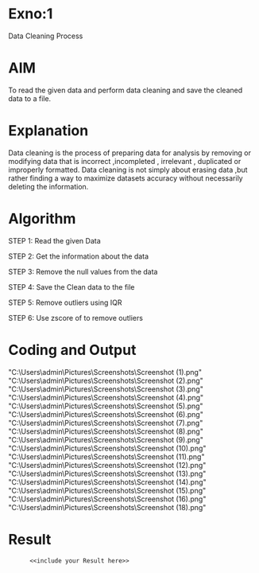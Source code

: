 # Exno:1
Data Cleaning Process

# AIM
To read the given data and perform data cleaning and save the cleaned data to a file.

# Explanation
Data cleaning is the process of preparing data for analysis by removing or modifying data that is incorrect ,incompleted , irrelevant , duplicated or improperly formatted. Data cleaning is not simply about erasing data ,but rather finding a way to maximize datasets accuracy without necessarily deleting the information.

# Algorithm
STEP 1: Read the given Data

STEP 2: Get the information about the data

STEP 3: Remove the null values from the data

STEP 4: Save the Clean data to the file

STEP 5: Remove outliers using IQR

STEP 6: Use zscore of to remove outliers

# Coding and Output
 "C:\Users\admin\Pictures\Screenshots\Screenshot (1).png"
 "C:\Users\admin\Pictures\Screenshots\Screenshot (2).png"
 "C:\Users\admin\Pictures\Screenshots\Screenshot (3).png"
 "C:\Users\admin\Pictures\Screenshots\Screenshot (4).png"
 "C:\Users\admin\Pictures\Screenshots\Screenshot (5).png"
 "C:\Users\admin\Pictures\Screenshots\Screenshot (6).png"
 "C:\Users\admin\Pictures\Screenshots\Screenshot (7).png"
 "C:\Users\admin\Pictures\Screenshots\Screenshot (8).png"
 "C:\Users\admin\Pictures\Screenshots\Screenshot (9).png"
 "C:\Users\admin\Pictures\Screenshots\Screenshot (10).png"
 "C:\Users\admin\Pictures\Screenshots\Screenshot (11).png"
 "C:\Users\admin\Pictures\Screenshots\Screenshot (12).png"
 "C:\Users\admin\Pictures\Screenshots\Screenshot (13).png"
 "C:\Users\admin\Pictures\Screenshots\Screenshot (14).png"
 "C:\Users\admin\Pictures\Screenshots\Screenshot (15).png"
 "C:\Users\admin\Pictures\Screenshots\Screenshot (16).png"
 "C:\Users\admin\Pictures\Screenshots\Screenshot (18).png"
# Result
          <<include your Result here>>

